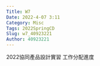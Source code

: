 ```yaml
---
Title: W7
Date: 2022-4-07 3:11
Category: Misc
Tags: 2022SpringCD
Slug: w7_40923221
Author: 40923221
---
```


2022協同產品設計實習
工作分配進度
<!-- PELICAN_END_SUMMARY -->
